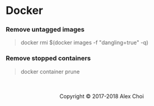 # Docker

### Remove untagged images
> docker rmi $(docker images -f "dangling=true" -q)

### Remove stopped containers
> docker container prune

<!-- anchor -->

<center>
<br><br>
Copyright © 2017-2018 Alex Choi
</center>
